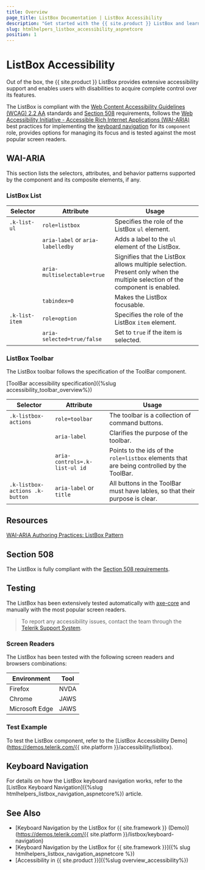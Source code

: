 ```yaml
---
title: Overview
page_title: ListBox Documentation | ListBox Accessibility
description: "Get started with the {{ site.product }} ListBox and learn about its accessibility support for WAI-ARIA, Section 508, and WCAG 2.2."
slug: htmlhelpers_listbox_accessibility_aspnetcore
position: 1
---
```


# ListBox Accessibility

Out of the box, the {{ site.product }} ListBox provides extensive accessibility support and enables users with disabilities to acquire complete control over its features.

The ListBox is compliant with the [Web Content Accessibility Guidelines (WCAG) 2.2 AA](https://www.w3.org/TR/WCAG22/) standards and [Section 508](https://www.section508.gov/) requirements, follows the [Web Accessibility Initiative - Accessible Rich Internet Applications (WAI-ARIA)](https://www.w3.org/WAI/ARIA/apg/) best practices for implementing the [keyboard navigation](#keyboard-navigation) for its `component` role, provides options for managing its focus and is tested against the most popular screen readers.

## WAI-ARIA

This section lists the selectors, attributes, and behavior patterns supported by the component and its composite elements, if any.

### ListBox List

| Selector | Attribute | Usage |
| -------- | --------- | ----- |
| `.k-list-ul` | `role=listbox` | Specifies the role of the ListBox `ul` element. |
|  | `aria-label` or `aria-labelledby` | Adds a label to the `ul` element of the ListBox. |
|  | `aria-multiselectable=true` | Signifies that the ListBox allows multiple selection. Present only when the multiple selection of the component is enabled. |
|  | `tabindex=0` | Makes the ListBox focusable. |
| `.k-list-item` | `role=option` | Specifies the role of the ListBox `item` element. |
|  | `aria-selected=true/false` | Set to `true` if the item is selected. |

### ListBox Toolbar

The ListBox toolbar follows the specification of the ToolBar component.

[ToolBar accessibility specification]({%slug accessibility_toolbar_overview%})

| Selector | Attribute | Usage |
| -------- | --------- | ----- |
| `.k-listbox-actions` | `role=toolbar` | The toolbar is a collection of command buttons. |
|  | `aria-label` | Clarifies the purpose of the toolbar. |
|  | `aria-controls=.k-list-ul id` | Points to the ids of the `role=listbox` elements that are being controlled by the ToolBar. |
| `.k-listbox-actions .k-button` | `aria-label` or `title` | All buttons in the ToolBar must have lables, so that their purpose is clear. |

## Resources

[WAI-ARIA Authoring Practices: ListBox Pattern](https://www.w3.org/WAI/ARIA/apg/patterns/listbox/)

## Section 508

The ListBox is fully compliant with the [Section 508 requirements](https://www.section508.gov/).

## Testing

The ListBox has been extensively tested automatically with [axe-core](https://github.com/dequelabs/axe-core) and manually with the most popular screen readers.

> To report any accessibility issues, contact the team through the [Telerik Support System](https://www.telerik.com/account/support-center).

### Screen Readers

The ListBox has been tested with the following screen readers and browsers combinations:

| Environment | Tool |
| ----------- | ---- |
| Firefox | NVDA |
| Chrome | JAWS |
| Microsoft Edge | JAWS |

### Test Example

To test the ListBox component, refer to the [ListBox Accessibility Demo](https://demos.telerik.com/{{ site.platform }}/accessibility/listbox).

## Keyboard Navigation

For details on how the ListBox keyboard navigation works, refer to the [ListBox Keyboard Navigation]({%slug htmlhelpers_listbox_navigation_aspnetcore%}) article.

## See Also

* [Keyboard Navigation by the ListBox for {{ site.framework }} (Demo)](https://demos.telerik.com/{{ site.platform }}/listbox/keyboard-navigation)
* [Keyboard Navigation by the ListBox for {{ site.framework }}]({% slug htmlhelpers_listbox_navigation_aspnetcore %})
* [Accessibility in {{ site.product }}]({%slug overview_accessibility%})